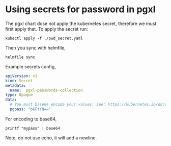 # Using secrets for password in pgxl

The pgxl chart dose not apply the kubernetes secret, therefore we must first apply that. To apply the secret run:
```shell
kubectl apply -f ./pwd_secret.yaml
```

Then you sync with helmfile,
```shell
helmfile sync
```

Example secrets config,
```yaml
apiVersion: v1
kind: Secret
metadata:
  name:  pgxl-passwords-collection
type: Opaque
data:
  # You must base64 encode your values. See: https://kubernetes.io/docs/concepts/configuration/secret/
  pgpass: "bGFtYQ=="
```

For encoding to base64, 
```shell
printf "mypass" | base64
```
Note, do not use echo, it will add a newline.